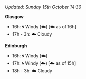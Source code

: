 *Updated: Sunday 15th October 14:30*

**Glasgow**

* 16h: :cyclone: Windy (:cloud:) [:cloud: as of 16h]
* 17h - 3h: :cloud: Cloudy

**Edinburgh**

* 16h: :cyclone: Windy (:cloud:)
* 17h: :cyclone: Windy (:cloud:) [:cloud: as of 15h]
* 18h - 3h: :cloud: Cloudy
